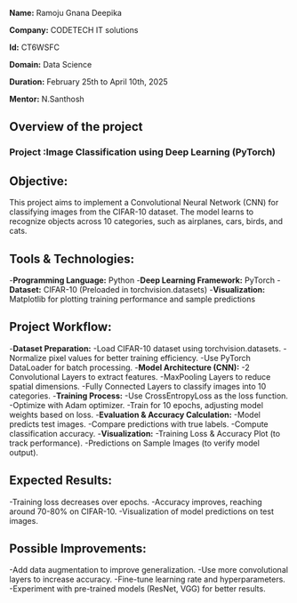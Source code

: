 **Name:** Ramoju Gnana Deepika

**Company:** CODETECH IT solutions

**Id:** CT6WSFC

**Domain:** Data Science

**Duration:** February 25th to April 10th, 2025

**Mentor:** N.Santhosh

## Overview of the project

### Project :Image Classification using Deep Learning (PyTorch)

## Objective:
This project aims to implement a Convolutional Neural Network (CNN) for classifying images from the CIFAR-10 dataset. The model learns to recognize objects across 10 categories, such as airplanes, cars, birds, and cats.

## Tools & Technologies:

-**Programming Language:** Python
-**Deep Learning Framework:** PyTorch
-**Dataset:** CIFAR-10 (Preloaded in torchvision.datasets)
-**Visualization:** Matplotlib for plotting training performance and sample predictions

##  Project Workflow:

-**Dataset Preparation:**
-Load CIFAR-10 dataset using torchvision.datasets.
-Normalize pixel values for better training efficiency.
-Use PyTorch DataLoader for batch processing.
-**Model Architecture (CNN):**
-2 Convolutional Layers to extract features.
-MaxPooling Layers to reduce spatial dimensions.
-Fully Connected Layers to classify images into 10 categories.
-**Training Process:**
-Use CrossEntropyLoss as the loss function.
-Optimize with Adam optimizer.
-Train for 10 epochs, adjusting model weights based on loss.
-**Evaluation & Accuracy Calculation:**
-Model predicts test images.
-Compare predictions with true labels.
-Compute classification accuracy.
-**Visualization:**
-Training Loss & Accuracy Plot (to track performance).
-Predictions on Sample Images (to verify model output).


## Expected Results:
-Training loss decreases over epochs.
-Accuracy improves, reaching around 70-80% on CIFAR-10.
-Visualization of model predictions on test images.

## Possible Improvements:
-Add data augmentation to improve generalization.
-Use more convolutional layers to increase accuracy.
-Fine-tune learning rate and hyperparameters.
-Experiment with pre-trained models (ResNet, VGG) for better results.
